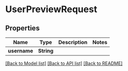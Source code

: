 # UserPreviewRequest

## Properties

Name | Type | Description | Notes
------------ | ------------- | ------------- | -------------
**username** | **String** |  | 

[[Back to Model list]](../#documentation-for-models) [[Back to API list]](../#documentation-for-api-endpoints) [[Back to README]](../)


